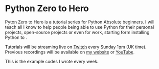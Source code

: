 # Python Zero to Hero

Pyton Zero to Hero is a tutorial series for Python Absolute beginners. I will teach all I know to help people being able to use Python for their personal projects, open-source projects or even for work, starting form installing Python to .

Tutorials will be streaming live on [Twitch](https://www.twitch.tv/cheukting_ho) every Sunday 1pm (UK time). Previous recordings will be available on [my website](https://cheuk.dev/#videos) or [YouTube](https://www.youtube.com/playlist?list=PLuyh0gfVhNpEd2m3XQq8hczlsUXN36Odc).

This is the example codes I wrote every week.
